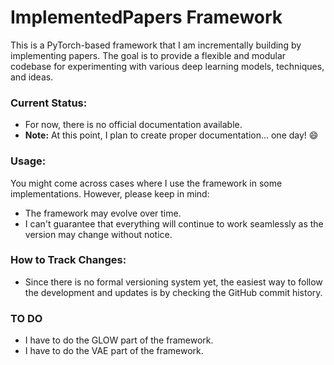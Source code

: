 # ImplementedPapers Framework

This is a PyTorch-based framework that I am incrementally building by implementing papers. The goal is to provide a flexible and modular codebase for experimenting with various deep learning models, techniques, and ideas.

### Current Status:
- For now, there is no official documentation available.
- **Note:** At this point, I plan to create proper documentation... one day! 😄

### Usage:
You might come across cases where I use the framework in some implementations. However, please keep in mind:
- The framework may evolve over time.
- I can't guarantee that everything will continue to work seamlessly as the version may change without notice.

### How to Track Changes:
- Since there is no formal versioning system yet, the easiest way to follow the development and updates is by checking the GitHub commit history.

### TO DO
- I have to do the GLOW part of the framework.
- I have to do the VAE part of the framework.